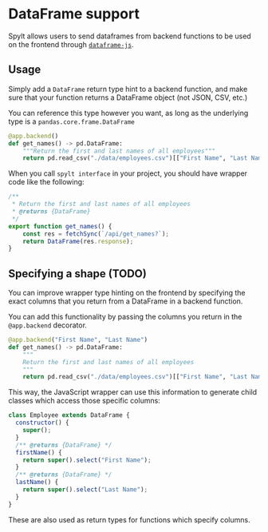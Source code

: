 # DataFrame support

Spylt allows users to send dataframes from backend functions to be used on the frontend through [`dataframe-js`](https://github.com/Gmousse/dataframe-js).

## Usage

Simply add a `DataFrame` return type hint to a backend function, and make sure that your function returns a DataFrame object (not JSON, CSV, etc.)

You can reference this type however you want, as long as the underlying type is a `pandas.core.frame.DataFrame`

```py
@app.backend()
def get_names() -> pd.DataFrame:
    """Return the first and last names of all employees"""
    return pd.read_csv("./data/employees.csv")[["First Name", "Last Name"]]
```

When you call `spylt interface` in your project, you should have wrapper code like the following:

```js
/**
 * Return the first and last names of all employees
 * @returns {DataFrame}
 */
export function get_names() {
    const res = fetchSync(`/api/get_names?`);
    return DataFrame(res.response);
}
```

## Specifying a shape (TODO)

You can improve wrapper type hinting on the frontend by specifying the exact columns that you return from a DataFrame in a backend function.

You can add this functionality by passing the columns you return in the `@app.backend` decorator.

```py
@app.backend("First Name", "Last Name")
def get_names() -> pd.DataFrame:
    """
    Return the first and last names of all employees
    """
    return pd.read_csv("./data/employees.csv")[["First Name", "Last Name"]]
```

This way, the JavaScript wrapper can use this information to generate child classes which access those specific columns:

```js
class Employee extends DataFrame {
  constructor() {
    super();
  }
  /** @returns {DataFrame} */
  firstName() {
    return super().select("First Name");
  }
  /** @returns {DataFrame} */
  lastName() {
    return super().select("Last Name");
  }
}
```

These are also used as return types for functions which specify columns.
